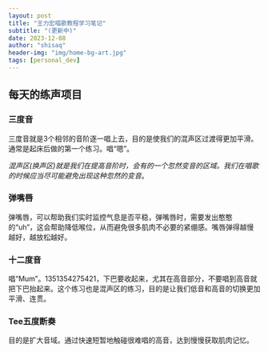 ```yaml
---
layout: post
title: "王力宏唱歌教程学习笔记"
subtitle: "(更新中)"
date: 2023-12-08
author: "shisaq"
header-img: "img/home-bg-art.jpg"
tags: [personal_dev]
---
```


## 每天的练声项目

### 三度音

三度音就是3个相邻的音阶逐一唱上去，目的是使我们的混声区过渡得更加平滑。通常是起床后做的第一个练习。唱“嗯”。

*混声区(换声区)就是我们在提高音阶时，会有的一个忽然变音的区域。我们在唱歌的时候应当尽可能避免出现这种忽然的变音*。

### 弹嘴唇

弹嘴唇，可以帮助我们实时监控气息是否平稳，弹嘴唇时，需要发出憨憨的“uh”，这会帮助降低喉位，从而避免很多肌肉不必要的紧绷感。嘴唇弹得越慢越好，越放松越好。

### 十二度音

唱“Mum”。1351354275421，下巴要收起来，尤其在高音部分，不要唱到高音就把下巴抬起来。这个练习也是混声区的练习，目的是让我们低音和高音的切换更加平滑、连贯。

### Tee五度断奏

目的是扩大音域。通过快速短暂地触碰很难唱的高音，达到慢慢获取肌肉记忆。
